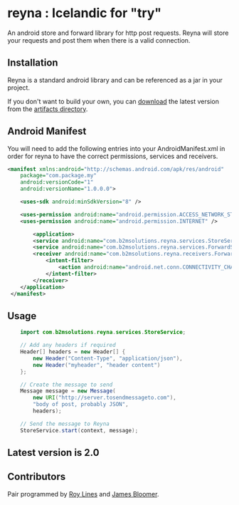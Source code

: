 reyna : Icelandic for "try"
=====
An android store and forward library for http post requests.
Reyna will store your requests and post them when there is a valid connection.

## Installation
Reyna is a standard android library and can be referenced as a jar in your project.

If you don't want to build your own, you can [download](https://github.com/B2MSolutions/reyna/blob/master/artifacts/reyna.jar?raw=true) the latest version from the [artifacts directory](https://github.com/B2MSolutions/reyna/tree/master/artifacts).

## Android Manifest
You will need to add the following entries into your AndroidManifest.xml in order for reyna to have the correct permissions, services and receivers.

```xml
<manifest xmlns:android="http://schemas.android.com/apk/res/android"
    package="com.package.my"
    android:versionCode="1"
    android:versionName="1.0.0.0">

    <uses-sdk android:minSdkVersion="8" />

    <uses-permission android:name="android.permission.ACCESS_NETWORK_STATE" />
    <uses-permission android:name="android.permission.INTERNET" />

		<application>
        <service android:name="com.b2msolutions.reyna.services.StoreService" />
        <service android:name="com.b2msolutions.reyna.services.ForwardService" />
        <receiver android:name="com.b2msolutions.reyna.receivers.ForwardServiceReceiver">
            <intent-filter>
                <action android:name="android.net.conn.CONNECTIVITY_CHANGE" />
            </intent-filter>
        </receiver>
    </application>
 </manifest>
```

## Usage


```java
	import com.b2msolutions.reyna.services.StoreService;

	// Add any headers if required
	Header[] headers = new Header[] {
		new Header("Content-Type", "application/json"),
		new Header("myheader", "header content")
	};

	// Create the message to send
	Message message = new Message(
		new URI("http://server.tosendmessageto.com"),
		"body of post, probably JSON",
		headers);

	// Send the message to Reyna
	StoreService.start(context, message);
```
## Latest version is 2.0

## Contributors
Pair programmed by [Roy Lines](http://roylines.co.uk) and [James Bloomer](https://github.com/jamesbloomer).

